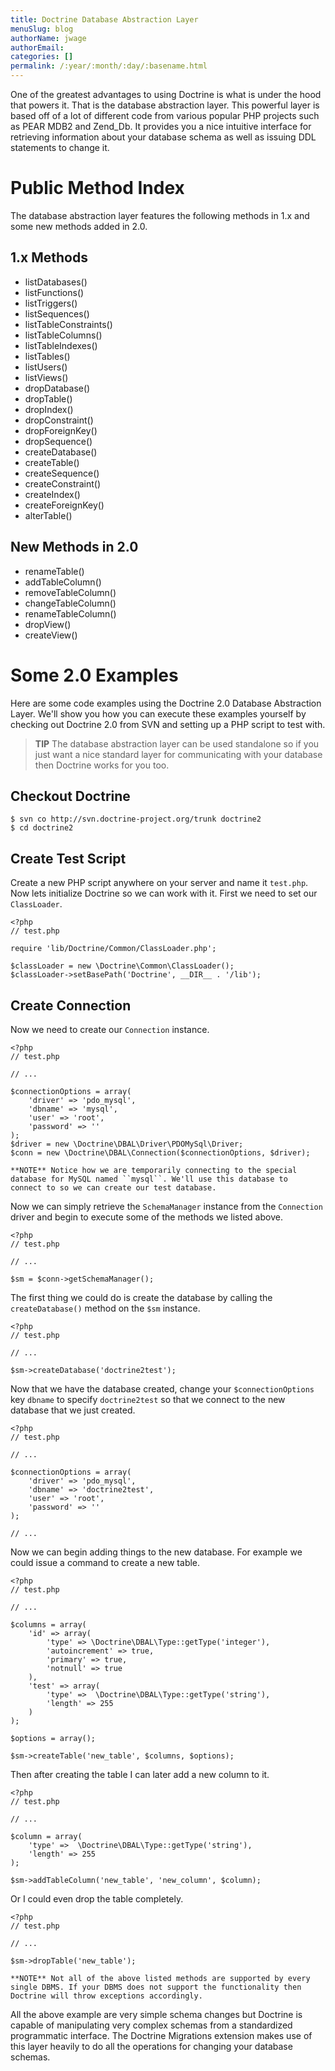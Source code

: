 ```yaml
---
title: Doctrine Database Abstraction Layer
menuSlug: blog
authorName: jwage 
authorEmail: 
categories: []
permalink: /:year/:month/:day/:basename.html
---
```

One of the greatest advantages to using Doctrine is what is under the
hood that powers it. That is the database abstraction layer. This
powerful layer is based off of a lot of different code from various
popular PHP projects such as PEAR MDB2 and Zend\_Db. It provides you a
nice intuitive interface for retrieving information about your database
schema as well as issuing DDL statements to change it.

Public Method Index
===================

The database abstraction layer features the following methods in 1.x and
some new methods added in 2.0.

1.x Methods
-----------

-   listDatabases()
-   listFunctions()
-   listTriggers()
-   listSequences()
-   listTableConstraints()
-   listTableColumns()
-   listTableIndexes()
-   listTables()
-   listUsers()
-   listViews()
-   dropDatabase()
-   dropTable()
-   dropIndex()
-   dropConstraint()
-   dropForeignKey()
-   dropSequence()
-   createDatabase()
-   createTable()
-   createSequence()
-   createConstraint()
-   createIndex()
-   createForeignKey()
-   alterTable()

New Methods in 2.0
------------------

-   renameTable()
-   addTableColumn()
-   removeTableColumn()
-   changeTableColumn()
-   renameTableColumn()
-   dropView()
-   createView()

Some 2.0 Examples
=================

Here are some code examples using the Doctrine 2.0 Database Abstraction
Layer. We'll show you how you can execute these examples yourself by
checking out Doctrine 2.0 from SVN and setting up a PHP script to test
with.

> **TIP** The database abstraction layer can be used standalone so if
> you just want a nice standard layer for communicating with your
> database then Doctrine works for you too.

Checkout Doctrine
-----------------

    $ svn co http://svn.doctrine-project.org/trunk doctrine2
    $ cd doctrine2

Create Test Script
------------------

Create a new PHP script anywhere on your server and name it `test.php`.
Now lets initialize Doctrine so we can work with it. First we need to
set our `ClassLoader`.

~~~~ {.sourceCode .php}
<?php
// test.php

require 'lib/Doctrine/Common/ClassLoader.php';

$classLoader = new \Doctrine\Common\ClassLoader();
$classLoader->setBasePath('Doctrine', __DIR__ . '/lib');
~~~~

Create Connection
-----------------

Now we need to create our `Connection` instance.

~~~~ {.sourceCode .php}
<?php
// test.php

// ...

$connectionOptions = array(
    'driver' => 'pdo_mysql',
    'dbname' => 'mysql',
    'user' => 'root',
    'password' => ''
);
$driver = new \Doctrine\DBAL\Driver\PDOMySql\Driver;
$conn = new \Doctrine\DBAL\Connection($connectionOptions, $driver);

**NOTE** Notice how we are temporarily connecting to the special
database for MySQL named ``mysql``. We'll use this database to
connect to so we can create our test database.
~~~~

Now we can simply retrieve the `SchemaManager` instance from the
`Connection` driver and begin to execute some of the methods we listed
above.

~~~~ {.sourceCode .php}
<?php
// test.php

// ...

$sm = $conn->getSchemaManager();
~~~~

The first thing we could do is create the database by calling the
`createDatabase()` method on the `$sm` instance.

~~~~ {.sourceCode .php}
<?php
// test.php

// ...

$sm->createDatabase('doctrine2test');
~~~~

Now that we have the database created, change your `$connectionOptions`
key `dbname` to specify `doctrine2test` so that we connect to the new
database that we just created.

~~~~ {.sourceCode .php}
<?php
// test.php

// ...

$connectionOptions = array(
    'driver' => 'pdo_mysql',
    'dbname' => 'doctrine2test',
    'user' => 'root',
    'password' => ''
);

// ...
~~~~

Now we can begin adding things to the new database. For example we could
issue a command to create a new table.

~~~~ {.sourceCode .php}
<?php
// test.php

// ...

$columns = array(
    'id' => array(
        'type' => \Doctrine\DBAL\Type::getType('integer'),
        'autoincrement' => true,
        'primary' => true,
        'notnull' => true
    ),
    'test' => array(
        'type' =>  \Doctrine\DBAL\Type::getType('string'),
        'length' => 255
    )
);

$options = array();

$sm->createTable('new_table', $columns, $options);
~~~~

Then after creating the table I can later add a new column to it.

~~~~ {.sourceCode .php}
<?php
// test.php

// ...

$column = array(
    'type' =>  \Doctrine\DBAL\Type::getType('string'),
    'length' => 255
);

$sm->addTableColumn('new_table', 'new_column', $column);
~~~~

Or I could even drop the table completely.

~~~~ {.sourceCode .php}
<?php
// test.php

// ...

$sm->dropTable('new_table');

**NOTE** Not all of the above listed methods are supported by every
single DBMS. If your DBMS does not support the functionality then
Doctrine will throw exceptions accordingly.
~~~~

All the above example are very simple schema changes but Doctrine is
capable of manipulating very complex schemas from a standardized
programmatic interface. The Doctrine Migrations extension makes use of
this layer heavily to do all the operations for changing your database
schemas.
